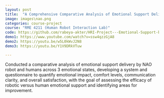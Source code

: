 ```yaml
---
layout: post
title:  "A Comprehensive Comparative Analysis of Emotional Support Delivery by NAO Robots and Humans Across Varied Emotional States"
image: images\nao.png
categories: course-project
course: "RME 4211 (Human Robot Interaction Lab)"
code: https://github.com/rabeya-akter/HRI-Project---Emotional-Support-by-NAO-Robot
demo1: https://www.youtube.com/watch?v=ssw4qzzGjA8
demo2: https://youtu.be/w5L0kWvJ2N8
demo3: https://youtu.be/Y1V9DRkVTuw

---
```

Conducted a comparative analysis of emotional support delivery by NAO robot and humans across 3 emotional
states, developing a system and questionnaire to quantify emotional impact, comfort levels, communication clarity,
and overall satisfaction, with the goal of assessing the efficacy of robotic versus human emotional support and
identifying areas for improvement.
